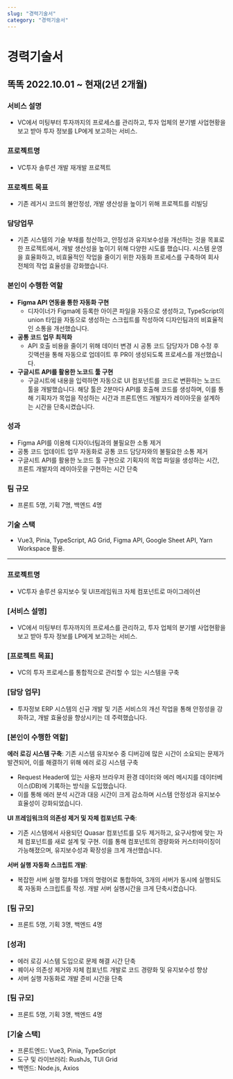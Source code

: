 ```yaml
---
slug: "경력기술서"
category: "경력기술서"
---
```


# 경력기술서

## 똑똑 <span class="period">2022.10.01 ~ 현재(2년 2개월)<span>

### 서비스 설명
* VC에서 미팅부터 투자까지의 프로세스를 관리하고, 투자 업체의 분기별 사업현황을 보고 받아 투자 정보를 LP에게 보고하는 서비스.

### 프로젝트명
* VC투자 솔루션 개발 재개발 프로젝트

### 프로젝트 목표
* 기존 레거시 코드의 불안정성, 개발 생산성을 높이기 위해 프로젝트를 리빌딩

### 담당업무
* 기존 시스템의 기술 부채를 청산하고, 안정성과 유지보수성을 개선하는 것을 목표로 한 프로젝트에서, 개발 생산성을 높이기 위해 다양한 시도를 했습니다. 시스템 운영을 효율화하고, 비효율적인 작업을 줄이기 위한 자동화 프로세스를 구축하여 회사 전체의 작업 효율성을 강화했습니다.

### 본인이 수행한 역할
* **Figma API 연동을 통한 자동화 구현**
    * 디자이너가 Figma에 등록한 아이콘 파일을 자동으로 생성하고, TypeScript의 union 타입을 자동으로 생성하는 스크립트를 작성하여  디자인팀과의 비효율적인 소통을 개선했습니다.
* **공통 코드 업무 최적화**
    * API 호출 비용을 줄이기 위해 데이터 변경 시 공통 코드 담당자가 DB 수정 후 깃액션을 통해 자동으로 업데이트 후 PR이 생성되도록 프로세스를 개선했습니다.
* **구글시트 API를 활용한 노코드 툴 구현**
    * 구글시트에 내용을 입력하면 자동으로 UI 컴포넌트를 코드로 변환하는 노코드 툴을 개발했습니다. 해당 툴은 2분마다 API를 호출해 코드를 생성하며, 이를 통해 기획자가 목업을 작성하는 시간과 프론트엔드 개발자가 레이아웃을 설계하는 시간을 단축시켰습니다.

### 성과
* Figma API를 이용해 디자이너팀과의 불필요한 소통 제거
* 공통 코드 업데이트 업무 자동화로 공통 코드 담당자와의 불필요한 소통 제거
* 구글시트 API를 활용한 노코드 툴 구현으로 기획자의 목업 파일을 생성하는 시간, 프론트 개발자의 레이아웃을 구현하는 시간 단축

### 팀 규모
* 프론트 5명, 기획 7명, 백엔드 4명

### 기술 스택
* Vue3, Pinia, TypeScript, AG Grid, Figma API, Google Sheet API, Yarn Workspace 활용.

---

### 프로젝트명
* VC투자 솔루션 유지보수 및 UI프레임워크 자체 컴포넌트로 마이그레이션

### [서비스 설명]
* VC에서 미팅부터 투자까지의 프로세스를 관리하고, 투자 업체의 분기별 사업현황을 보고 받아 투자 정보를 LP에게 보고하는 서비스.

### [프로젝트 목표]
* VC의 투자 프로세스를 통합적으로 관리할 수 있는 시스템을 구축

### [담당 업무]
* 투자정보 ERP 시스템의 신규 개발 및 기존 서비스의 개선 작업을 통해 안정성을 강화하고, 개발 효율성을 향상시키는 데 주력했습니다.

### [본인이 수행한 역할]
**에러 로깅 시스템 구축**: 기존 시스템 유지보수 중 디버깅에 많은 시간이 소요되는 문제가 발견되어, 이를 해결하기 위해 에러 로깅 시스템 구축
* Request Header에 있는 사용자 브라우저 환경 데이터와 에러 메시지를 데이터베이스(DB)에 기록하는 방식을 도입했습니다.
* 이를 통해 에러 분석 시간과 대응 시간이 크게 감소하며 시스템 안정성과 유지보수 효율성이 강화되었습니다.

**UI 프레임워크의 의존성 제거 및 자체 컴포넌트 구축**:
* 기존 시스템에서 사용되던 Quasar 컴포넌트를 모두 제거하고, 요구사항에 맞는 자체 컴포넌트를 새로 설계 및 구현. 이를 통해 컴포넌트의 경량화와 커스터마이징이 가능해졌으며, 유지보수성과 확장성을 크게 개선했습니다.

**서버 실행 자동화 스크립트 개발**: 
* 복잡한 서버 실행 절차를 1개의 명령어로 통합하여, 3개의 서버가 동시에 실행되도록 자동화 스크립트를 작성. 개발 서버 실행시간을 크게 단축시켰습니다.

### [팀 규모]
* 프론트 5명, 기획 3명, 백엔드 4명

### [성과]
* 에러 로깅 시스템 도입으로 문제 해결 시간 단축
* 퀘이사 의존성 제거와 자체 컴포넌트 개발로 코드 경량화 및 유지보수성 향상
* 서버 실행 자동화로 개발 준비 시간을 단축

### [팀 규모]
* 프론트 5명, 기획 3명, 백엔드 4명

### [기술 스택]
* 프론트엔드: Vue3, Pinia, TypeScript
* 도구 및 라이브러리: RushJs, TUI Grid
* 백엔드: Node.js, Axios